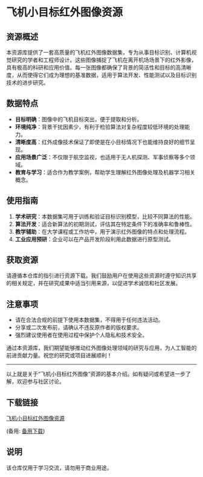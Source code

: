 # 飞机小目标红外图像资源

## 资源概述

本资源库提供了一套高质量的飞机红外图像数据集，专为从事目标识别、计算机视觉研究的学者和工程师设计。这些图像捕捉了飞机在离开机场场景下的红外影像，具有极高的科研和应用价值。每一张图像都确保了背景的简洁性和目标的高清晰度，从而使得它们成为理想的基准数据，适用于算法开发、性能测试以及目标识别技术的进步研究。

## 数据特点

- **目标明确**：图像中的飞机目标突出，便于提取和分析。
- **环境纯净**：背景干扰因素少，有利于检验算法对复杂程度较低环境的处理能力。
- **清晰度高**：红外成像技术保证了即使是在小目标情况下也能维持良好的细节呈现。
- **应用场景广泛**：不仅限于航空监视，也适用于无人机探测、军事侦察等多个领域。
- **教育与学习**：适合作为教学案例，帮助学生理解红外图像处理及机器学习相关概念。

## 使用指南

1. **学术研究**：本数据集可用于训练和验证目标识别模型，比较不同算法的性能。
2. **算法开发**：适合新算法的初期测试，评估其在特定条件下的准确率和鲁棒性。
3. **教学辅助**：在大学课程或工作坊中，用于演示红外图像的特点和处理流程。
4. **工业应用预研**：企业可以在产品开发阶段利用此数据进行原型测试。

## 获取资源

请遵循本仓库的指引进行资源下载。我们鼓励用户在使用这些资源时遵守知识共享的相关规定，并在研究成果中适当引用来源，以促进学术诚信和社区发展。

## 注意事项

- 请在合法合规的前提下使用本数据集，不得用于任何违法活动。
- 分享或二次发布前，请确认不违反原作者的版权要求。
- 强烈建议使用者在使用过程中保护个人隐私和技术安全。

通过本资源库，我们期望能够推动红外图像处理领域的研究与应用，为人工智能的前进贡献力量。祝您的研究或项目进展顺利！

---

以上就是关于“飞机小目标红外图像”资源的基本介绍。如有疑问或希望进一步了解，欢迎参与社区讨论。

## 下载链接
[飞机小目标红外图像资源](https://pan.quark.cn/s/665cce3cc853) 

(备用: [备用下载](https://pan.baidu.com/s/1tF_gxaxEFRyY0UqmST5zmA?pwd=1234))

## 说明

该仓库仅用于学习交流，请勿用于商业用途。
